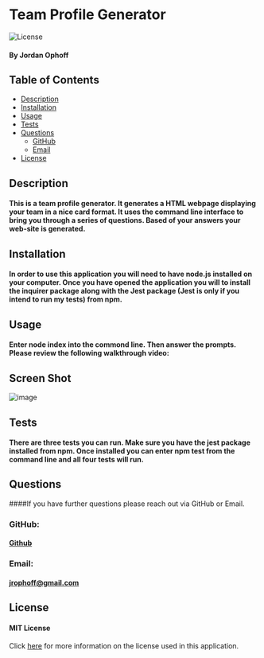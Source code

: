 # Team Profile Generator

![License](https://img.shields.io/badge/License-MIT_License-blue)

#### By Jordan Ophoff

## Table of Contents

- [Description](#description)
- [Installation](#installation)
- [Usage](#usage)
- [Tests](#tests)
- [Questions](#questions)
    - [GitHub](#github)
    - [Email](#email)
- [License](#license)

## Description

#### This is a team profile generator. It generates a HTML webpage displaying your team in a nice card format. It uses the command line interface to bring you through a series of questions. Based of your answers your web-site is generated.

## Installation

#### In order to use this application you will need to have node.js installed on your computer. Once you have opened the application you will to install the inquirer package along with the Jest package (Jest is only if you intend to run my tests) from npm.

## Usage

#### Enter node index into the commond line. Then answer the prompts. Please review the following walkthrough video:

## Screen Shot

![image](https://user-images.githubusercontent.com/90431294/145734487-b2869505-7907-4c36-a36a-0ddcb84f0316.png)

## Tests

#### There are three tests you can run. Make sure you have the jest package installed from npm. Once installed you can enter npm test from the command line and all four tests will run.

## Questions
####If you have further questions please reach out via GitHub or Email.
### GitHub:
#### <a href="https://github.com/jrophoff">Github</a>

### Email:
#### jrophoff@gmail.com

## License

#### MIT License

Click [here](https://choosealicense.com/licenses/mit/) for more information on the license used in this application.
